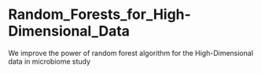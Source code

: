 # Random_Forests_for_High-Dimensional_Data
We improve the power of random forest algorithm for the High-Dimensional data in microbiome study

